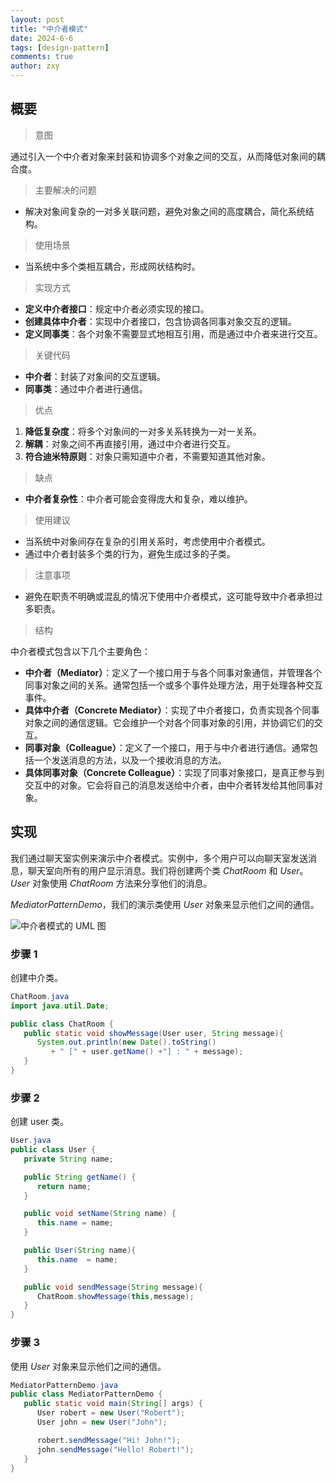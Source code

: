 ```yaml
---
layout: post
title: "中介者模式"
date: 2024-6-6
tags: [design-pattern]
comments: true
author: zxy
---
```


## 概要

> 意图

通过引入一个中介者对象来封装和协调多个对象之间的交互，从而降低对象间的耦合度。

> 主要解决的问题

- 解决对象间复杂的一对多关联问题，避免对象之间的高度耦合，简化系统结构。

> 使用场景

- 当系统中多个类相互耦合，形成网状结构时。

> 实现方式

- **定义中介者接口**：规定中介者必须实现的接口。
- **创建具体中介者**：实现中介者接口，包含协调各同事对象交互的逻辑。
- **定义同事类**：各个对象不需要显式地相互引用，而是通过中介者来进行交互。

> 关键代码

- **中介者**：封装了对象间的交互逻辑。
- **同事类**：通过中介者进行通信。

> 优点

1. **降低复杂度**：将多个对象间的一对多关系转换为一对一关系。
2. **解耦**：对象之间不再直接引用，通过中介者进行交互。
3. **符合迪米特原则**：对象只需知道中介者，不需要知道其他对象。

> 缺点

- **中介者复杂性**：中介者可能会变得庞大和复杂，难以维护。

> 使用建议

- 当系统中对象间存在复杂的引用关系时，考虑使用中介者模式。
- 通过中介者封装多个类的行为，避免生成过多的子类。

> 注意事项

- 避免在职责不明确或混乱的情况下使用中介者模式，这可能导致中介者承担过多职责。

> 结构

中介者模式包含以下几个主要角色：

- **中介者（Mediator）**：定义了一个接口用于与各个同事对象通信，并管理各个同事对象之间的关系。通常包括一个或多个事件处理方法，用于处理各种交互事件。
- **具体中介者（Concrete Mediator）**：实现了中介者接口，负责实现各个同事对象之间的通信逻辑。它会维护一个对各个同事对象的引用，并协调它们的交互。
- **同事对象（Colleague）**：定义了一个接口，用于与中介者进行通信。通常包括一个发送消息的方法，以及一个接收消息的方法。
- **具体同事对象（Concrete Colleague）**：实现了同事对象接口，是真正参与到交互中的对象。它会将自己的消息发送给中介者，由中介者转发给其他同事对象。

## 实现

我们通过聊天室实例来演示中介者模式。实例中，多个用户可以向聊天室发送消息，聊天室向所有的用户显示消息。我们将创建两个类 _ChatRoom_ 和 _User_。_User_ 对象使用 _ChatRoom_ 方法来分享他们的消息。

_MediatorPatternDemo_，我们的演示类使用 _User_ 对象来显示他们之间的通信。

![中介者模式的 UML 图](https://www.runoob.com/wp-content/uploads/2014/08/mediator_pattern_uml_diagram.jpg)

### 步骤 1

创建中介类。

```java
ChatRoom.java
import java.util.Date;

public class ChatRoom {
   public static void showMessage(User user, String message){
      System.out.println(new Date().toString()
         + " [" + user.getName() +"] : " + message);
   }
}
```

### 步骤 2

创建 user 类。

```java
User.java
public class User {
   private String name;

   public String getName() {
      return name;
   }

   public void setName(String name) {
      this.name = name;
   }

   public User(String name){
      this.name  = name;
   }

   public void sendMessage(String message){
      ChatRoom.showMessage(this,message);
   }
}
```

### 步骤 3

使用 _User_ 对象来显示他们之间的通信。

```java
MediatorPatternDemo.java
public class MediatorPatternDemo {
   public static void main(String[] args) {
      User robert = new User("Robert");
      User john = new User("John");

      robert.sendMessage("Hi! John!");
      john.sendMessage("Hello! Robert!");
   }
}
```
